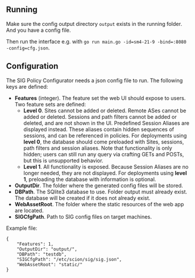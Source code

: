 ## Running

Make sure the config output directory `output` exists in the running folder. And you have a config file.

Then run the interface e.g. with `go run main.go -id=sm4-21-9 -bind=:8080 -config=cfg.json`.

## Configuration

The SIG Policy Configurator needs a json config file to run. The following keys are defined:
* **Features** (integer). The feature set the web UI should expose to users. Two
  feature sets are defined:
  * **Level 0**. Sites cannot be added or deleted. Remote ASes cannot be added
    or deleted. Sessions and path filters cannot be added or deleted, and are
    not shown in the UI. Predefined Session Aliases are displayed instead. These
    aliases contain hidden sequences of sessions, and can be referenced in
    policies. For deployments using **level 0**, the database should come preloaded
    with Sites, sessions, path filters and session aliases. Note that functionality
    is only hidden; users can still run any query via crafting GETs and POSTs, but
    this is unsupported behavior.
  * **Level 1**. All functionality is exposed. Because Session Aliases are no
    longer needed, they are not displayed. For deployments using **level 1**,
    preloading the database with information is optional.
* **OutputDir**. The folder where the generated config files will be stored.
* **DBPath**. The SQlite3 database to use. Folder output must already exist.
  The database will be created if it does not already exist.
* **WebAssetRoot**. The folder where the static resources of the web app are
  located.
* **SIGCfgPath**. Path to SIG config files on target machines.

Example file:
```
{
    "Features": 1,
    "OutputDir": "output/",
    "DBPath": "testdb",
    "SIGCfgPath": "/etc/scion/sig/sig.json",
    "WebAssetRoot": "static/"
}
```
